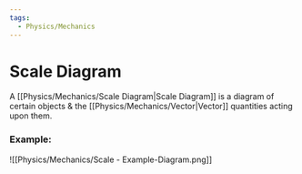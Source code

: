 ```yaml
---
tags:
  - Physics/Mechanics
---
```

# Scale Diagram
A [[Physics/Mechanics/Scale Diagram|Scale Diagram]] is a diagram of certain objects & the [[Physics/Mechanics/Vector|Vector]] quantities acting upon them.

### Example:
![[Physics/Mechanics/Scale - Example-Diagram.png]]